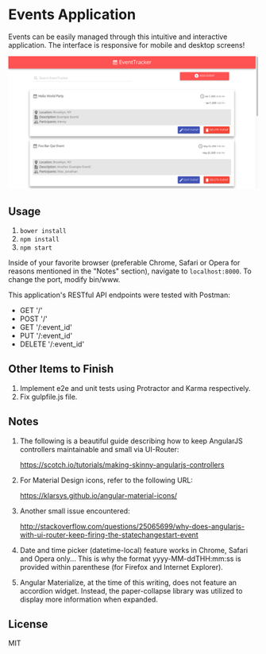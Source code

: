 # Events Application

Events can be easily managed through this intuitive and interactive application. The interface is responsive for mobile and desktop screens!

![Alt text](https://github.com/KenChan23/events-app/blob/master/public/images/event-tracker-screenshot.png "Event Tracker")

##  Usage

1. `bower install`
2. `npm install`
3. `npm start`

Inside of your favorite browser (preferable Chrome, Safari or Opera for reasons mentioned in the "Notes" section), navigate to `localhost:8000`. To change the port, modify bin/www.

This application's RESTful API endpoints were tested with Postman:

- GET '/'
- POST '/'
- GET '/:event_id'
- PUT '/:event_id'
- DELETE '/:event_id'

##  Other Items to Finish

1. Implement e2e and unit tests using Protractor and Karma respectively.
2. Fix gulpfile.js file.

##  Notes

1. The following is a beautiful guide describing how to keep AngularJS controllers maintainable and small via UI-Router:

   https://scotch.io/tutorials/making-skinny-angularjs-controllers

2. For Material Design icons, refer to the following URL:

   https://klarsys.github.io/angular-material-icons/

3. Another small issue encountered:

   http://stackoverflow.com/questions/25065699/why-does-angularjs-with-ui-router-keep-firing-the-statechangestart-event

4. Date and time picker (datetime-local) feature works in Chrome, Safari and Opera only...
   This is why the format yyyy-MM-ddTHH:mm:ss is provided within parenthese (for Firefox and Internet Explorer).

5. Angular Materialize, at the time of this writing, does not feature an accordion widget. Instead, the paper-collapse library was utilized to display more information when expanded.

##  License

MIT
